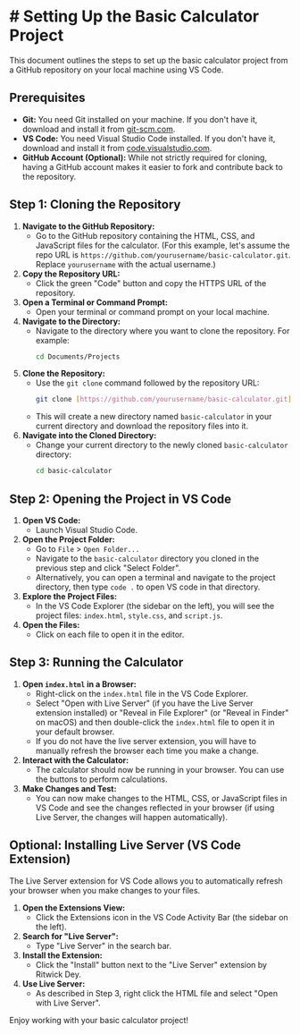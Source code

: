 # # Setting Up the Basic Calculator Project

This document outlines the steps to set up the basic calculator project from a GitHub repository on your local machine using VS Code.

## Prerequisites

* **Git:** You need Git installed on your machine. If you don't have it, download and install it from [git-scm.com](https://git-scm.com/downloads).
* **VS Code:** You need Visual Studio Code installed. If you don't have it, download and install it from [code.visualstudio.com](https://code.visualstudio.com/).
* **GitHub Account (Optional):** While not strictly required for cloning, having a GitHub account makes it easier to fork and contribute back to the repository.

## Step 1: Cloning the Repository

1.  **Navigate to the GitHub Repository:**
    * Go to the GitHub repository containing the HTML, CSS, and JavaScript files for the calculator. (For this example, let's assume the repo URL is `https://github.com/yourusername/basic-calculator.git`. Replace `yourusername` with the actual username.)
2.  **Copy the Repository URL:**
    * Click the green "Code" button and copy the HTTPS URL of the repository.
3.  **Open a Terminal or Command Prompt:**
    * Open your terminal or command prompt on your local machine.
4.  **Navigate to the Directory:**
    * Navigate to the directory where you want to clone the repository. For example:
        ```bash
        cd Documents/Projects
        ```
5.  **Clone the Repository:**
    * Use the `git clone` command followed by the repository URL:
        ```bash
        git clone [https://github.com/yourusername/basic-calculator.git](https://github.com/yourusername/basic-calculator.git)
        ```
    * This will create a new directory named `basic-calculator` in your current directory and download the repository files into it.
6.  **Navigate into the Cloned Directory:**
    * Change your current directory to the newly cloned `basic-calculator` directory:
        ```bash
        cd basic-calculator
        ```

## Step 2: Opening the Project in VS Code

1.  **Open VS Code:**
    * Launch Visual Studio Code.
2.  **Open the Project Folder:**
    * Go to `File` > `Open Folder...`
    * Navigate to the `basic-calculator` directory you cloned in the previous step and click "Select Folder".
    * Alternatively, you can open a terminal and navigate to the project directory, then type `code .` to open VS code in that directory.
3.  **Explore the Project Files:**
    * In the VS Code Explorer (the sidebar on the left), you will see the project files: `index.html`, `style.css`, and `script.js`.
4.  **Open the Files:**
    * Click on each file to open it in the editor.

## Step 3: Running the Calculator

1.  **Open `index.html` in a Browser:**
    * Right-click on the `index.html` file in the VS Code Explorer.
    * Select "Open with Live Server" (if you have the Live Server extension installed) or "Reveal in File Explorer" (or "Reveal in Finder" on macOS) and then double-click the `index.html` file to open it in your default browser.
    * If you do not have the live server extension, you will have to manually refresh the browser each time you make a change.
2.  **Interact with the Calculator:**
    * The calculator should now be running in your browser. You can use the buttons to perform calculations.
3.  **Make Changes and Test:**
    * You can now make changes to the HTML, CSS, or JavaScript files in VS Code and see the changes reflected in your browser (if using Live Server, the changes will happen automatically).

## Optional: Installing Live Server (VS Code Extension)

The Live Server extension for VS Code allows you to automatically refresh your browser when you make changes to your files.

1.  **Open the Extensions View:**
    * Click the Extensions icon in the VS Code Activity Bar (the sidebar on the left).
2.  **Search for "Live Server":**
    * Type "Live Server" in the search bar.
3.  **Install the Extension:**
    * Click the "Install" button next to the "Live Server" extension by Ritwick Dey.
4.  **Use Live Server:**
    * As described in Step 3, right click the HTML file and select "Open with Live Server".

Enjoy working with your basic calculator project!
